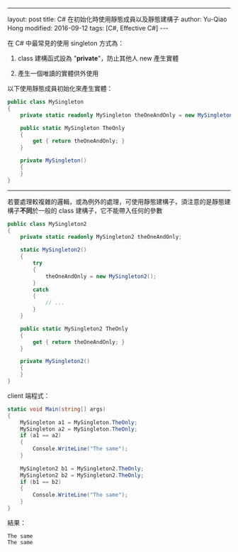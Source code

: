 ---
layout: post
title: C# 在初始化時使用靜態成員以及靜態建構子
author: Yu-Qiao Hong
modified: 2016-09-12
tags: [C#, Effective C#]
---　　　　　　　　　　　　　　　　　　　　　　　　　　　　　　　　　　　　　　　

在 C# 中最常見的使用 singleton 方式為：

1. class 建構函式設為 "**private**"，防止其他人 new 產生實體

2. 產生一個唯讀的實體供外使用

以下使用靜態成員初始化來產生實體：

~~~csharp
public class MySingleton
{
    private static readonly MySingleton theOneAndOnly = new MySingleton();

    public static MySingleton TheOnly
    {
        get { return theOneAndOnly; }
    }

    private MySingleton()
    {
    }
}
~~~

----------

若要處理較複雜的邏輯，或為例外的處理，可使用靜態建構子，須注意的是靜態建構子**不同**於一般的 class 建構子，它不能帶入任何的參數

~~~csharp
public class MySingleton2
{
    private static readonly MySingleton2 theOneAndOnly;

    static MySingleton2()
    {
        try
        {
            theOneAndOnly = new MySingleton2();
        }
        catch
        {
            // ...
        }
    }

    public static MySingleton2 TheOnly
    {
        get { return theOneAndOnly; }
    }

    private MySingleton2()
    {
    }
}
~~~

client 端程式：

~~~csharp
static void Main(string[] args)
{
    MySingleton a1 = MySingleton.TheOnly;
    MySingleton a2 = MySingleton.TheOnly;
    if (a1 == a2)
    {
        Console.WriteLine("The same");
    }
    
    MySingleton2 b1 = MySingleton2.TheOnly;
    MySingleton2 b2 = MySingleton2.TheOnly;
    if (b1 == b2)
    {
        Console.WriteLine("The same");
    }
}
~~~

結果：

    The same
    The same